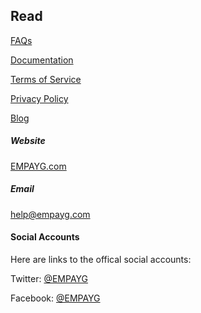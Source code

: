 ## Read

[FAQs](https://at.empayg.com/faqs)

[Documentation](https://at.empayg.com/docs)

[Terms of Service](https://at.empayg.com/terms)

[Privacy Policy](https://at.empayg.com/privacy)

[Blog](https://empayg.blogspot.com)

##### Website

[EMPAYG.com](https://empayg.com)

##### Email

[help@empayg.com](mailto:help@empayg.com)

#### Social Accounts

Here are links to the offical social accounts:

Twitter: [@EMPAYG](https://twitter.com/EMPAYG)

Facebook: [@EMPAYG](https://facebook.com/EMPAYG)
